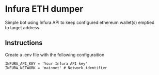 # Infura ETH dumper
Simple bot using Infura API to keep configured ethereum wallet(s) emptied to target address

## Instructions
Create a .env file with the following configuraition

```env
INFURA_API_KEY = 'Your Infura API key'
INFURA_NETWORK = 'mainnet' # Network identifier
```
